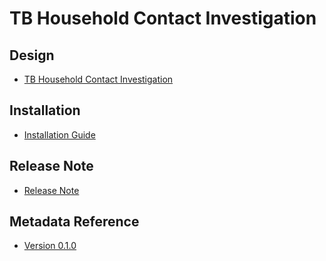# TB Household Contact Investigation

## Design

- [TB Household Contact Investigation](#tb-hh-design)

## Installation

- [Installation Guide](#tb-hh-installation)

## Release Note

- [Release Note](#tb-hh-release-note)

## Metadata Reference

- [Version 0.1.0](https://packages.dhis2.org/en/TB_HH/0.1.0/DHIS2.29/TB_HH_COMPLETE_0.1.0_DHIS2.29.xlsx)
  

